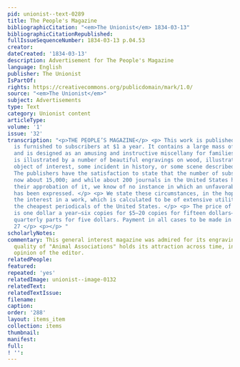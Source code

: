 ```yaml
---
pid: unionist--text-0289
title: The People's Magazine
bibliographicCitation: "<em>The Unionist</em> 1834-03-13"
bibliographicCitationRepublished: 
fullIssueSequenceNumber: 1834-03-13 p.04.53
creator: 
dateCreated: '1834-03-13'
description: Advertisement for The People's Magazine
language: English
publisher: The Unionist
IsPartOf: 
rights: https://creativecommons.org/publicdomain/mark/1.0/
source: "<em>The Unionist</em>"
subject: Advertisements
type: Text
category: Unionist content
articleType: 
volume: '1'
issue: '32'
transcription: "<p>THE PEOPLE’S MAGAZINE</p> <p> This work is published twice a month,
  is furnished to subscribers at $1 a year. It contains a large mass of information,
  and is designed as an amusing and instructive miscellany for families. Each number
  is illustrated by a number of beautiful engravings on wood, illustrative of some
  object of interest, some incident in history, or some scene described in the work.
  The publishers have the satisfaction to state that the number of subscribers is
  now about 15,000; and while about 200 journals in the United States have expressed
  their approbation of it, we know of no instance in which an unfavorable opinion
  has been expressed. </p> <p> We state these circumstances, in the hope of extending
  the interest in a work, which is calculated to be of extensive utility. It is among
  the cheapest periodicals of the United States. </p> <p> The price of this Magazine
  is one dollar a year—six copies for $5—20 copies for fifteen dollars—or twenty-five
  quarterly parts for five dollars. Payment in all cases to be made in advance. Nov.
  27 </p> <p></p> "
scholarlyNotes: 
commentary: This general interest magazine was admired for its engravings. The whimsical
  quality of "Animal Associations" holds its attraction across time, in the humble
  opinion of the editor.
relatedPeople: 
featured: 
repeated: 'yes'
relatedImage: unionist--image-0132
relatedText: 
relatedTextIssue: 
filename: 
caption: 
order: '288'
layout: items_item
collection: items
thumbnail: 
manifest: 
full: 
! '': 
---
```

